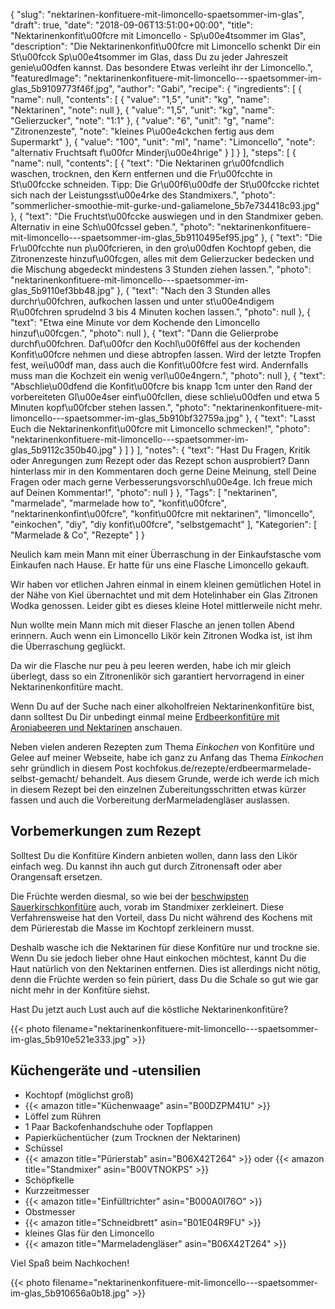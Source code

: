 {
    "slug": "nektarinen-konfituere-mit-limoncello-spaetsommer-im-glas",
    "draft": true,
    "date": "2018-09-06T13:51:00+00:00",
    "title": "Nektarinenkonfit\u00fcre mit Limoncello - Sp\u00e4tsommer im Glas",
    "description": "Die Nektarinenkonfit\u00fcre mit Limoncello schenkt Dir ein St\u00fcck Sp\u00e4tsommer im Glas, dass Du zu jeder Jahreszeit genie\u00dfen kannst. Das besondere Etwas verleiht ihr der Limoncello.",
    "featuredImage": "nektarinenkonfituere-mit-limoncello---spaetsommer-im-glas_5b9109773f46f.jpg",
    "author": "Gabi",
    "recipe": {
        "ingredients": [
            {
                "name": null,
                "contents": [
                    {
                        "value": "1,5",
                        "unit": "kg",
                        "name": "Nektarinen",
                        "note": null
                    },
                    {
                        "value": "1,5",
                        "unit": "kg",
                        "name": "Gelierzucker",
                        "note": "1:1"
                    },
                    {
                        "value": "6",
                        "unit": "g",
                        "name": "Zitronenzeste",
                        "note": "kleines P\u00e4ckchen fertig aus dem Supermarkt"
                    },
                    {
                        "value": "100",
                        "unit": "ml",
                        "name": "Limoncello",
                        "note": "alternativ Fruchtsaft f\u00fcr Minderj\u00e4hrige"
                    }
                ]
            }
        ],
        "steps": [
            {
                "name": null,
                "contents": [
                    {
                        "text": "Die Nektarinen gr\u00fcndlich waschen, trocknen, den Kern entfernen und die Fr\u00fcchte in St\u00fccke schneiden. Tipp: Die Gr\u00f6\u00dfe der St\u00fccke richtet sich nach der Leistungsst\u00e4rke des Standmixers.",
                        "photo": "sommerlicher-smoothie-mit-gurke-und-galiamelone_5b7e734418c93.jpg"
                    },
                    {
                        "text": "Die Fruchtst\u00fccke auswiegen und in den Standmixer geben. Alternativ in eine Sch\u00fcssel geben.",
                        "photo": "nektarinenkonfituere-mit-limoncello---spaetsommer-im-glas_5b9110495ef95.jpg"
                    },
                    {
                        "text": "Die Fr\u00fcchte nun p\u00fcrieren, in den gro\u00dfen Kochtopf geben, die Zitronenzeste hinzuf\u00fcgen, alles mit dem Gelierzucker bedecken und die Mischung abgedeckt mindestens 3 Stunden ziehen lassen.",
                        "photo": "nektarinenkonfituere-mit-limoncello---spaetsommer-im-glas_5b9110ef3bb48.jpg"
                    },
                    {
                        "text": "Nach den  3 Stunden alles durchr\u00fchren, aufkochen lassen und unter st\u00e4ndigem R\u00fchren sprudelnd 3 bis 4 Minuten kochen lassen.",
                        "photo": null
                    },
                    {
                        "text": "Etwa eine Minute vor dem Kochende den Limoncello hinzuf\u00fcgen.",
                        "photo": null
                    },
                    {
                        "text": "Dann die Gelierprobe durchf\u00fchren. Daf\u00fcr den Kochl\u00f6ffel aus der kochenden Konfit\u00fcre nehmen und diese abtropfen lassen. Wird der letzte Tropfen fest, wei\u00df man, dass auch die Konfit\u00fcre fest wird. Andernfalls muss man die Kochzeit ein wenig verl\u00e4ngern.",
                        "photo": null
                    },
                    {
                        "text": "Abschlie\u00dfend die Konfit\u00fcre bis knapp 1cm unter den Rand der vorbereiteten Gl\u00e4ser einf\u00fcllen, diese schlie\u00dfen und etwa 5 Minuten kopf\u00fcber stehen lassen.",
                        "photo": "nektarinenkonfituere-mit-limoncello---spaetsommer-im-glas_5b910bf32759a.jpg"
                    },
                    {
                        "text": "Lasst Euch die Nektarinenkonfit\u00fcre mit Limoncello schmecken!",
                        "photo": "nektarinenkonfituere-mit-limoncello---spaetsommer-im-glas_5b9112c350b40.jpg"
                    }
                ]
            }
        ],
        "notes": {
            "text": "Hast Du Fragen, Kritik oder Anregungen zum Rezept oder das Rezept schon ausprobiert? Dann hinterlass mir in den Kommentaren doch gerne Deine Meinung, stell Deine Fragen oder mach gerne Verbesserungsvorschl\u00e4ge. Ich freue mich auf Deinen Kommentar!",
            "photo": null
        }
    },
    "Tags": [
        "nektarinen",
        "marmelade",
        "marmelade how to",
        "konfit\u00fcre",
        "nektarinenkonfint\u00fcre",
        "konfit\u00fcre mit nektarinen",
        "limoncello",
        "einkochen",
        "diy",
        "diy konfit\u00fcre",
        "selbstgemacht"
    ],
    "Kategorien": [
        "Marmelade & Co",
        "Rezepte"
    ]
}

Neulich kam mein Mann mit einer Überraschung in der Einkaufstasche vom Einkaufen nach Hause. Er hatte für uns eine Flasche Limoncello gekauft.

Wir haben vor etlichen Jahren einmal in einem kleinen gemütlichen Hotel in der Nähe von Kiel übernachtet und mit dem Hotelinhaber ein Glas Zitronen Wodka genossen. Leider gibt es dieses kleine Hotel mittlerweile nicht mehr.

Nun wollte mein Mann mich mit dieser Flasche an jenen tollen Abend erinnern. Auch wenn ein Limoncello Likör kein Zitronen Wodka ist, ist ihm die Überraschung geglückt.

Da wir die Flasche nur peu à peu leeren werden, habe ich mir gleich überlegt, dass so ein Zitronenlikör sich garantiert hervorragend in einer Nektarinenkonfitüre macht.

Wenn Du auf der Suche nach einer alkoholfreien Nektarinenkonfitüre bist, dann solltest Du Dir unbedingt einmal meine [Erdbeerkonfitüre mit Aroniabeeren und Nektarinen](https://kochfokus.de/artikel/erbeerkonfituere-mit-aroniabeeren-und-nektarinen/ "Erdbeerkonfitüre mit Aroniabeeren und Nektarinen") anschauen.

Neben vielen anderen Rezepten zum Thema *Einkochen* von Konfitüre und Gelee auf meiner Webseite, habe ich ganz zu Anfang das Thema *Einkochen* sehr gründlich in diesem Post kochfokus.de/rezepte/erdbeermarmelade-selbst-gemacht/ behandelt. Aus diesem Grunde, werde ich werde ich mich in diesem Rezept bei den einzelnen Zubereitungsschritten etwas kürzer fassen und auch die Vorbereitung derMarmeladengläser auslassen.

## Vorbemerkungen zum Rezept

Solltest Du die Konfitüre Kindern anbieten wollen, dann lass den Likör einfach weg. Du kannst ihn auch gut durch Zitronensaft oder aber Orangensaft ersetzen.

Die Früchte werden diesmal, so wie bei der [beschwipsten Sauerkirschkonfitüre](https://kochfokus.de/artikel/beschwipste-sauerkirschkonfituere/ "beschwipsten Sauerkirschkonfitüre") auch, vorab im Standmixer zerkleinert. Diese Verfahrensweise hat den Vorteil, dass Du nicht während des Kochens mit dem Pürierestab die Masse im Kochtopf zerkleinern musst.

Deshalb wasche ich die Nektarinen für diese Konfitüre nur und trockne sie. Wenn Du sie jedoch lieber ohne Haut einkochen möchtest, kannt Du die Haut natürlich von den Nektarinen entfernen. Dies ist allerdings nicht nötig, denn die Früchte werden so fein püriert, dass Du die Schale so gut wie gar nicht mehr in der Konfitüre siehst.

Hast Du jetzt auch Lust auch auf die köstliche Nektarinenkonfitüre?

{{< photo filename="nektarinenkonfituere-mit-limoncello---spaetsommer-im-glas_5b910e521e333.jpg" >}}

## Küchengeräte und -utensilien

- Kochtopf (möglichst groß)
- {{< amazon title="Küchenwaage" asin="B00DZPM41U" >}}
- Löffel zum Rühren
- 1 Paar Backofenhandschuhe oder Topflappen
- Papierküchentücher (zum Trocknen der Nektarinen)
- Schüssel
- {{< amazon title="Pürierstab" asin="B06X42T264" >}} oder {{< amazon title="Standmixer" asin="B00VTNOKPS" >}}
- Schöpfkelle
- Kurzzeitmesser
- {{< amazon title="Einfülltrichter" asin="B000A0I76O" >}}
- Obstmesser
- {{< amazon title="Schneidbrett" asin="B01E04R9FU" >}}
- kleines Glas für den Limoncello
- {{< amazon title="Marmeladengläser" asin="B06X42T264" >}}

Viel Spaß beim Nachkochen!

{{< photo filename="nektarinenkonfituere-mit-limoncello---spaetsommer-im-glas_5b910656a0b18.jpg"  >}}